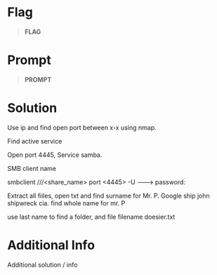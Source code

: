 # Flag

> **FLAG**

# Prompt

> **PROMPT**

# Solution

Use ip and find open port between x-x using nmap.

Find active service

Open port 4445, Service samba.

SMB client name 

smbclient //<ip>/<share_name> port <4445> -U <username> 
---> password: <jennifer>

Extract all fiiles, open txt and find surname for Mr. P.
Google ship john shipwreck cia. find whole name for mr. P

use last name to find a folder, and file filename doesier.txt

# Additional Info

Additional solution / info